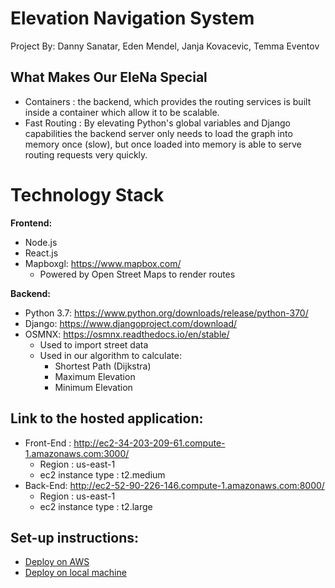 # Elevation Navigation System

Project By: Danny Sanatar, Eden Mendel, Janja Kovacevic, Temma Eventov

## What Makes Our EleNa Special 

  - Containers : the backend, which provides the routing services is built inside a container which allow it to be scalable.
  - Fast Routing : By elevating Python's global variables and Django capabilities the backend server only needs to load the graph into memory once (slow), but once loaded into memory is able to serve routing requests very quickly.


# Technology Stack

**Frontend:**
  * Node.js
  * React.js 
  * Mapboxgl: https://www.mapbox.com/
    * Powered by Open Street Maps to render routes
  
**Backend:**
  * Python 3.7: https://www.python.org/downloads/release/python-370/
  * Django: https://www.djangoproject.com/download/
  * OSMNX: https://osmnx.readthedocs.io/en/stable/
    * Used to import street data
    * Used in our algorithm to calculate:
      * Shortest Path (Dijkstra)
      * Maximum Elevation
      * Minimum Elevation

## Link to the hosted application:
  * Front-End : http://ec2-34-203-209-61.compute-1.amazonaws.com:3000/
    * Region : us-east-1
    * ec2 instance type : t2.medium
  * Back-End: http://ec2-52-90-226-146.compute-1.amazonaws.com:8000/
    * Region : us-east-1
    * ec2 instance type : t2.large


## Set-up instructions:
  * [Deploy on AWS](https://github.com/mendeleden/CS520-Elena/tree/master/cloud)
  * [Deploy on local machine](https://github.com/mendeleden/CS520-Elena/tree/master/local)

